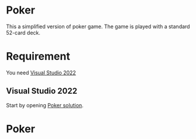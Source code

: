 # Poker

This a simplified version of poker game. The game is played with a standard 52-card deck.

# Requirement

You need [Visual Studio 2022](https://visualstudio.microsoft.com/downloads/)

## Visual Studio 2022

Start by opening [Poker solution](./Poker.sln).

# Poker

